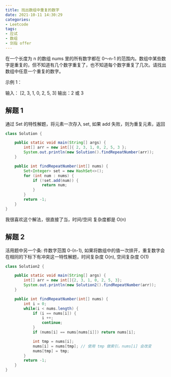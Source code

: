 ```yaml
---
title: 找出数组中重复的数字
date: 2021-10-11 14:30:29
categories:
- Leetcode
tags:
- 应试
- 数组
- 剑指 offer
---
```


在一个长度为 n 的数组 nums 里的所有数字都在 0～n-1 的范围内。数组中某些数字是重复的，但不知道有几个数字重复了，也不知道每个数字重复了几次。请找出数组中任意一个重复的数字。

示例 1：

输入：
[2, 3, 1, 0, 2, 5, 3]
输出：2 或 3 
 
## 解题 1

通过 Set 的特性解题，将元素一次存入 set, 如果 add 失败，则为重复元素，返回

```java
class Solution {

    public static void main(String[] args) {
        int[] arr = new int[]{ 2, 3, 1, 0, 2, 5, 3 };
        System.out.println(new Solution().findRepeatNumber(arr));
    }

    public int findRepeatNumber(int[] nums) {
        Set<Integer> set = new HashSet<>();
        for (int num : nums) {
            if (!set.add(num)) {
                return num;
            }
        }
        return -1;
    }
}
```

我很喜欢这个解法，很直接了当，时间/空间 复杂度都是 O(n)

## 解题 2

活用题中另一个条: 件数字范围 0-(n-1), 如果将数组中的值一次排开，重复数字会在相同的下标下有冲突这一特性解题，时间复杂度 O(n), 空间复杂度 O(1)

```java
class Solution2 {

    public static void main(String[] args) {
        int[] arr = new int[]{2, 3, 1, 0, 2, 5, 3};
        System.out.println(new Solution2().findRepeatNumber(arr));
    }

    public int findRepeatNumber(int[] nums) {
        int i = 0;
        while(i < nums.length) {
            if (i == nums[i]) {
                i ++;
                continue;
            }
            if (nums[i] == nums[nums[i]]) return nums[i];

            int tmp = nums[i];
            nums[i] = nums[tmp]; // 使用 tmp 做索引，nums[i] 会改变
            nums[tmp] = tmp;
        }
        return -1;
    }
}
```